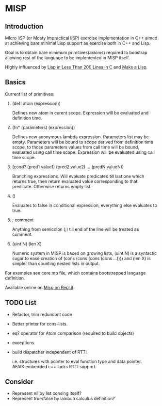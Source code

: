 # MISP

## Introduction

MIcro liSP (or Mosty Impractical liSP) exercise implementation in C++ 
aimed at achieving bare minimal Lisp support as exercise both in C++ and Lisp.

Goal is to obtain bare minimum primitives(axioms) required to boostrap allowing rest of the
language to be implemented in MISP itself.

Highly influenced by [Lisp in Less Than 200 Lines in C](https://carld.github.io/2017/06/20/lisp-in-less-than-200-lines-of-c.html)
and [Make a Lisp](https://github.com/kanaka/mal).

## Basics

Current list of primitives:

1. (def! atom (expression))

   Defines new atom in curent scope.
   Expression will be evaluated and definition time.
   
2. (fn* (parameters) (expression))

   Defines new anonymous lambda expression. Parameters list may be empty.
   Parameters will be bound to scope derived from definition time scope, to
   those parameters values from call time will be bound, evaluated using call
   time scope.
   Expression will be evaluated using call time scope.
   
3. (cond? (pred1 value1) (pred2 value2) ... (predN valueN))

   Branching expressions. Will evaluate predicated till last one which returns
   true, then return evaluated value corresponding to that predicate. Otherwise
   returns empty list.
   
4. ()

   Evaluates to false in conditional expression, everything else evaluates to true.
  
5. ; comment

   Anything from semicolon (;) till end of the line will be treated as comment.
   
6. (uint N) (len X)

   Numeric system in MISP is based on growing lists, (uint N) is a syntactic sugar
   to ease creation of (cons (cons (cons (cons ...)))) and (len X) is simpler than
   counting nested lists in output.


For examples see core.mp file, which contains bootstrapped language definition.

Available online on [Misp on Repl.it](https://repl.it/@karolciba/MostlyImpracticalLisp).

## TODO List
* Refactor, trim redundant code
* Better printer for cons-lists.
* eq? operator for Atom comparison (required to build objects)
* exceptions
* build dispatcher independent of RTTI
  
  i.e. structures with pointer to eval function type and data pointer. \
  AFAIK embedded c++ lacks RTTI support.
  
## Consider
* Represent nil by list consing itself?
* Represent true/false by lambda calculus definition?
